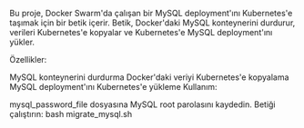 Bu proje, Docker Swarm'da çalışan bir MySQL deployment'ını Kubernetes'e taşımak için bir betik içerir. Betik, Docker'daki MySQL konteynerini durdurur, verileri Kubernetes'e kopyalar ve Kubernetes'e MySQL deployment'ını yükler.

Özellikler:

MySQL konteynerini durdurma
Docker'daki veriyi Kubernetes'e kopyalama
MySQL deployment'ını Kubernetes'e yükleme
Kullanım:

mysql_password_file dosyasına MySQL root parolasını kaydedin.
Betiği çalıştırın: bash migrate_mysql.sh

